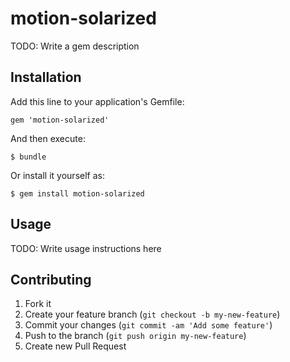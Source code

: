 # motion-solarized

TODO: Write a gem description

## Installation

Add this line to your application's Gemfile:

    gem 'motion-solarized'

And then execute:

    $ bundle

Or install it yourself as:

    $ gem install motion-solarized

## Usage

TODO: Write usage instructions here

## Contributing

1. Fork it
2. Create your feature branch (`git checkout -b my-new-feature`)
3. Commit your changes (`git commit -am 'Add some feature'`)
4. Push to the branch (`git push origin my-new-feature`)
5. Create new Pull Request
